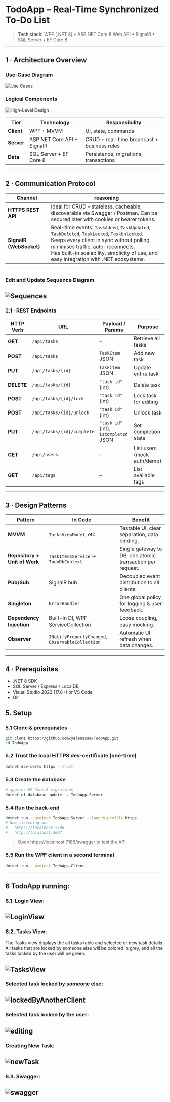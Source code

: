 # TodoApp – Real-Time Synchronized To-Do List

> **Tech stack:** WPF (.NET 8) • ASP.NET Core 8 Web API • SignalR • SQL Server • EF Core 8

---

## 1 · Architecture Overview

### Use-Case Diagram
![Use Cases](docs/img/usecase.png)

### Logical Components
![High-Level Design](docs/img/architecture.png)

| Tier        | Technology                | Responsibility                                  |
|-------------|---------------------------|-------------------------------------------------|
| **Client**  | WPF + MVVM                | UI, state, commands                             |
| **Server**  | ASP.NET Core API + SignalR| CRUD + real-time broadcast + business rules     |
| **Data**    | SQL Server + EF Core 8    | Persistence, migrations, transactions           |

---

## 2 · Communication Protocol

| Channel | reasoning |
|---------|---------------------|
| **HTTPS REST API** | Ideal for CRUD – stateless, cacheable, discoverable via Swagger / Postman. Can be secured later with cookies or bearer tokens. |
| **SignalR (WebSocket)** | Real-time events: `TaskAdded`, `TaskUpdated`, `TaskDeleted`, `TaskLocked`, `TaskUnlocked`. <br> Keeps every client in sync without polling, minimises traffic, auto-reconnects.<br>Has built-in scalability, simplicity of use, and easy integration with .NET ecosystems. |

---

### Edit and Update Sequence Diagram
![Sequences](docs/img/sequence.png)
---

### 2.1 · REST Endpoints

| HTTP Verb | URL                                | Payload / Params        | Purpose                               |
|-----------|------------------------------------|-------------------------|---------------------------------------|
| **GET**   | `/api/tasks`                       | –                       | Retrieve all tasks                    |
| **POST**  | `/api/tasks`                       | `TaskItem` JSON         | Add new task                          |
| **PUT**   | `/api/tasks/{id}`                  | `TaskItem` JSON         | Update entire task                    |
| **DELETE**| `/api/tasks/{id}`                  | `"task id"` (int)       | Delete task                           |
| **POST**  | `/api/tasks/{id}/lock`             | `"task id"` (int)       | Lock task for editing                 |
| **POST**  | `/api/tasks/{id}/unlock`           | `"task id"` (int)       | Unlock task                          |
| **PUT**   | `/api/tasks/{id}/complete`         | `"task id"` (int), `iscompleted` JSON | Set completion state                  |
| **GET**   | `/api/users`                       | –                       | List users (mock auth/demo)           |
| **GET**   | `/api/tags`                        | –                       | List available tags                   |

---

## 3 · Design Patterns

| Pattern | In Code | Benefit |
|---------|---------|---------|
| **MVVM** | `TasksViewModel`, etc. | Testable UI, clear separation, data binding. |
| **Repository + Unit of Work** | `TaskItemsService` ⇢ `TodoDbContext` | Single gateway to DB; one atomic transaction per request. |
| **Pub/Sub** | SignalR hub | Decoupled event distribution to all clients. |
| **Singleton** | `ErrorHandler` | One global policy for logging & user feedback. |
| **Dependency Injection** | Built-in DI, WPF ServiceCollection | Loose coupling, easy mocking. |
| **Observer** | `INotifyPropertyChanged`, `ObservableCollection` | Automatic UI refresh when data changes. |

---

## 4 · Prerequisites

* .NET 8 SDK  
* SQL Server / Express / LocalDB  
* Visual Studio 2022 (17.8+) or VS Code  
* Git
## 5. Setup

### 5.1 Clone & prerequisites
```bash
git clone https://github.com/yelenasam/TodoApp.git
cd TodoApp
```
### 5.2 Trust the local HTTPS dev-certificate (one-time)
```bash
dotnet dev-certs https --trust
```
### 5.3 Create the database
```bash
# applies EF Core 8 migrations
dotnet ef database update -p TodoApp.Server   
```
### 5.4 Run the back-end
```bash
dotnet run --project TodoApp.Server --launch-profile https
# Now listening on:
#   https://localhost:7186
#   http://localhost:5097
```
> Open https://localhost:7186/swagger to test the API.

### 5.5 Run the WPF client in a second terminal
```bash
dotnet run --project TodoApp.Client
```
---

## 6 TodoApp running:
### 6.1. Login View:
![LoginView](docs/img/LoginView.png)
---

### 6.2. Tasks View:
The Tasks view displays the all tasks table and selected or new task details.
<be>All tasks that are locked by someone else will be colored in grey, and all the tasks locked by the user will be green.

![TasksView](docs/img/TasksView.png)
---

### Selected task locked by someone else:
![lockedByAnotherClient](docs/img/lockedByAnotherClient.png)
---

### Selected task locked by the user:
![editing](docs/img/editing.png)
---

### Creating New Task:
![newTask](docs/img/newTask.png)
---

### 6.3. Swagger:
![swagger](docs/img/swagger.png)
---
